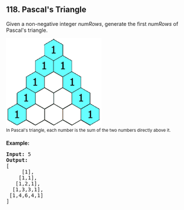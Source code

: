  ## 118. Pascal's Triangle

Given a non-negative integer *numRows*, generate the first *numRows* of Pascal's triangle.

![pascal's triangle](../assets/problem118.gif)<br/>
<sup>In Pascal's triangle, each number is the sum of the two numbers directly above it.</sup>

**Example:**

<pre>
<b>Input:</b> 5
<b>Output:</b>
[
     [1],
    [1,1],
   [1,2,1],
  [1,3,3,1],
 [1,4,6,4,1]
]
</pre>
